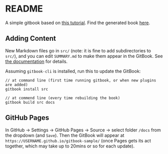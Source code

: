 # README

A simple gitbook based on [this tutorial](https://hackernoon.com/how-to-publish-a-book-with-gitbook-cli-and-github-pages-in-7-minutes-i61w3wjn). Find the generated book [here](https://ukoehb.github.io/gitbook-sample/).


## Adding Content

New Markdown files go in `src/` (note: it is fine to add subdirectories to `src/`), and you can edit `SUMMARY.md` to make them appear in the GitBook. See [the documentation](https://gitbookio.gitbooks.io/documentation/content/index.html) for details.

Assuming `gitbook-cli` is installed, run this to update the GitBook:

```
// at command line (first time running gitbook, or when new plugins are added)
gitbook install src

// at commend line (every time rebuilding the book)
gitbook build src docs
```


## GitHub Pages

In GitHub -> Settings -> GitHub Pages -> Source -> select folder `/docs` from the dropdown (and `Save`). Then the GitBook will appear at `https://USERNAME.github.io/gitbook-sample/` (once Pages gets its act together, which may take up to 20mins or so for each update).
